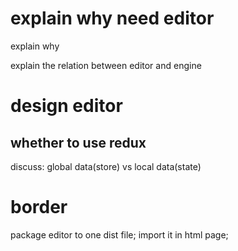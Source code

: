 # explain why need editor

explain why

explain the relation between editor and engine


# design editor

## whether to use redux

discuss: global data(store) vs local data(state)





# border



package editor to one dist file;
import it in html page;
